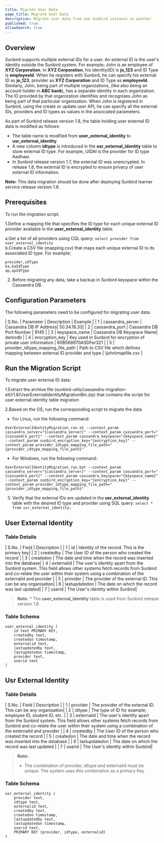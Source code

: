 ```yaml
---
title: Migrate User Data 
page_title: Migrate User Data 
description: Migrate user data from one Sunbird instance to another 
published: true
allowSearch: true
---
```


## Overview

Sunbird supports multiple external IDs for a user. An external ID is the user's identity outside the Sunbird system. For example; John is an employee of **XYZ Corporation**.  In **XYZ Corporation**, his identity(ID) is **jo_123** and ID Type is **employeeId**. 
When he registers with Sunbird, he can specify his external ID as  **jo_123**, provider as **XYZ Corporation** and ID Type as **employeeId**. Similarly, John, being part of multiple organizations, (like also being an account holder in **ABC bank**), has a separate identity in each organization. The ID provided by that organization identifies and recognises John as being part of that particular organization. When John is registered in Sunbird, using the create or update user API, he can specify all the external IDs, providers and ID types as values in the associated parameters.

As part of Sunbird release version 1.8, the table holding user external ID data is modified as follows:  

* The table name is modified from **user_external_identity** to **usr_external_identity**. 
* A new column **idtype** is introduced in the **usr_external_identity** table to store external ID type. For example, UIDAI is the provider for ID type Aadhaar.
* In Sunbird release version 1.7, the external ID was unencrypted. In release 1.8, the external ID is encrypted to ensure privacy of user external ID information.

**Note:** This data migration should be done after deploying Sunbird learner service release version 1.8. 

## Prerequisites

To run the migration script:

1.Define a mapping file that specifies the ID type for each unique external ID provider available in the **user_external_identity** table.

a.Get a list of all providers using CQL query: `select provider from user_external_identity`    
b.Create a CSV file (mapping.csv) that maps each unique external ID to its associated ID type. For example;
 ```
 provider,idType
 ka,kaIdType
 ap,apIdType
 ```

2. Before migrating any data, take a backup in Sunbird keyspace within the Cassandra DB.

## Configuration Parameters
The following parameters need to be configured for migrating user data:   

| S.No. | Parameter | Description | Example |
| 1 | cassandra_server | Cassandra DB IP Address| 50.34.16.33|
| 2 | cassandra_port | Cassandra DB Port Number | 9145 |
| 3 | keyspace_name  | Cassandra DB Keyspace Name| demodb |
| 4 | encryption_key | Key used in Sunbird for encryption of private user information | 60B568970ASDFer321 |
| 5 | provider_idtype_mapping_file_path | Path to CSV file which defines mapping between external ID provider and type | \john\mapfile.csv |

## Run the Migration Script

To migrate user external ID data: 

1.Extract the archive file (sunbird-utils/cassandra-migration-etl/r1.8/UserExternalIdentityMigrationBin.zip) that contains the script for user external identity table migration

2.Based on the OS, run the corresponding script to migrate the data
 
- For Linux, run the following command:

```UserExternalIdentityMigration_run.sh --context_param cassandra_server="{cassandra_server}" --context_param cassandra_port="{cassandra_port}" --context_param cassandra_keyspace="{keyspace_name}" --context_param sunbird_encryption_key="{encryption_key}" --context_param provider_idtype_mapping_file_path="{provider_idtype_mapping_file_path}"```

- For Windows, run the following command:

```UserExternalIdentityMigration_run.bat --context_param cassandra_server="{cassandra_server}" --context_param cassandra_port="{cassandra_port}" --context_param cassandra_keyspace="{keyspace_name}" --context_param sunbird_encryption_key="{encryption_key}" --context_param provider_idtype_mapping_file_path="{provider_idtype_mapping_file_path}"```

3. Verify that the external IDs are updated in the **usr_external_identity** table with the desired ID type and provider using SQL query: `select * from usr_external_identity;`


## User External Identity 

### Table Details  

| S.No. | Field | Description |
| 1 | id | Identity of the record. This is the primary key|
| 2 | createdby | The User ID of the person who created the record |
| 3 | createdon  | The date and time when the record was inserted into the database|
| 4 | externalid | The user's identity apart from the Sunbird system. This field allows other systems fetch records from Sunbird and co-relate the user within their system using a combination of the externalid and provider |
| 5 | provider | The provider of the external ID. This can be any organisation|
| 6 | lastupdatedon | The date on which the record was last updated|
| 7 | userid | The User's identity within Sunbird|

> **Note**: * The **user_external_identity** table is used from Sunbird release version 1.8

### Table Schema 

```
user_external_identity (
    id text PRIMARY KEY,
    createdby text,
    createdon timestamp,
    externalid text,
    lastupdatedby text,
    lastupdatedon timestamp,
    provider text,
    userid text
)
```
## Usr External Identity

### Table Details

| S.No. | Field | Description |
| 1 | provider | The provider of the external ID. This can be any organisation|
| 2 | idtype | The type of ID for example; employee ID, student ID, etc. |
| 3 | externalid  | The user's identity apart from the Sunbird system. This field allows other systems fetch records from Sunbird and co-relate the user within their system using a combination of the externalid and provider |
| 4 | createdby | The User ID of the person who created the record |
| 5 | createdon | The date and time when the record was inserted into the database |
| 6 | lastupdatedon | The date on which the record was last updated |
| 7 | userid | The User's identity within Sunbird|

>**Note:** 
> * The combination of provider, idtype and externalid must be unique. The system uses this combination as a primary Key


### Table Schema 

```
usr_external_identity (
    provider text,
    idtype text,
    externalid text,
    createdby text,
    createdon timestamp,
    lastupdatedby text,
    lastupdatedon timestamp,
    userid text,
    PRIMARY KEY (provider, idtype, externalid)
)
```
